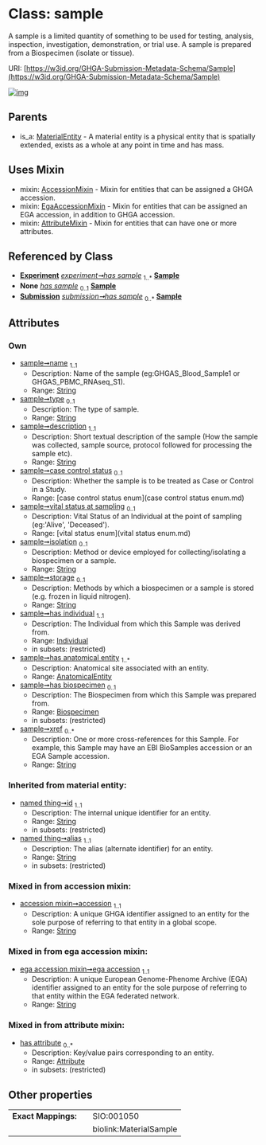 
# Class: sample


A sample is a limited quantity of something to be used for testing, analysis, inspection, investigation, demonstration, or trial use. A sample is prepared from a Biospecimen (isolate or tissue).

URI: [https://w3id.org/GHGA-Submission-Metadata-Schema/Sample](https://w3id.org/GHGA-Submission-Metadata-Schema/Sample)


[![img](https://yuml.me/diagram/nofunky;dir:TB/class/[Submission],[Biospecimen]<has%20biospecimen%200..1-++[Sample&#124;name:string;type:string%20%3F;description:string;case_control_status:case_control_status_enum%20%3F;vital_status_at_sampling:vital_status_enum%20%3F;isolation:string%20%3F;storage:string%20%3F;xref:string%20*;accession:string;ega_accession:string;id(i):string;alias(i):string],[AnatomicalEntity]<has%20anatomical%20entity%201..*-++[Sample],[Individual]<has%20individual%201..1-++[Sample],[Experiment]++-%20has%20sample%201..*>[Sample],[Experiment]-%20has%20sample(i)%200..1>[Sample],[Submission]-%20has%20sample(i)%200..1>[Sample],[Submission]++-%20has%20sample%200..*>[Sample],[Sample]uses%20-.->[AccessionMixin],[Sample]uses%20-.->[EgaAccessionMixin],[Sample]uses%20-.->[AttributeMixin],[MaterialEntity]^-[Sample],[MaterialEntity],[Individual],[Experiment],[EgaAccessionMixin],[Biospecimen],[AttributeMixin],[Attribute],[AnatomicalEntity],[AccessionMixin])](https://yuml.me/diagram/nofunky;dir:TB/class/[Submission],[Biospecimen]<has%20biospecimen%200..1-++[Sample&#124;name:string;type:string%20%3F;description:string;case_control_status:case_control_status_enum%20%3F;vital_status_at_sampling:vital_status_enum%20%3F;isolation:string%20%3F;storage:string%20%3F;xref:string%20*;accession:string;ega_accession:string;id(i):string;alias(i):string],[AnatomicalEntity]<has%20anatomical%20entity%201..*-++[Sample],[Individual]<has%20individual%201..1-++[Sample],[Experiment]++-%20has%20sample%201..*>[Sample],[Experiment]-%20has%20sample(i)%200..1>[Sample],[Submission]-%20has%20sample(i)%200..1>[Sample],[Submission]++-%20has%20sample%200..*>[Sample],[Sample]uses%20-.->[AccessionMixin],[Sample]uses%20-.->[EgaAccessionMixin],[Sample]uses%20-.->[AttributeMixin],[MaterialEntity]^-[Sample],[MaterialEntity],[Individual],[Experiment],[EgaAccessionMixin],[Biospecimen],[AttributeMixin],[Attribute],[AnatomicalEntity],[AccessionMixin])

## Parents

 *  is_a: [MaterialEntity](MaterialEntity.md) - A material entity is a physical entity that is spatially extended, exists as a whole at any point in time and has mass.

## Uses Mixin

 *  mixin: [AccessionMixin](AccessionMixin.md) - Mixin for entities that can be assigned a GHGA accession.
 *  mixin: [EgaAccessionMixin](EgaAccessionMixin.md) - Mixin for entities that can be assigned an EGA accession, in addition to GHGA accession.
 *  mixin: [AttributeMixin](AttributeMixin.md) - Mixin for entities that can have one or more attributes.

## Referenced by Class

 *  **[Experiment](Experiment.md)** *[experiment➞has sample](experiment_has_sample.md)*  <sub>1..\*</sub>  **[Sample](Sample.md)**
 *  **None** *[has sample](has_sample.md)*  <sub>0..1</sub>  **[Sample](Sample.md)**
 *  **[Submission](Submission.md)** *[submission➞has sample](submission_has_sample.md)*  <sub>0..\*</sub>  **[Sample](Sample.md)**

## Attributes


### Own

 * [sample➞name](sample_name.md)  <sub>1..1</sub>
     * Description: Name of the sample (eg:GHGAS_Blood_Sample1 or GHGAS_PBMC_RNAseq_S1).
     * Range: [String](types/String.md)
 * [sample➞type](sample_type.md)  <sub>0..1</sub>
     * Description: The type of sample.
     * Range: [String](types/String.md)
 * [sample➞description](sample_description.md)  <sub>1..1</sub>
     * Description: Short textual description of the sample (How the sample was collected, sample source, protocol followed for processing the sample etc).
     * Range: [String](types/String.md)
 * [sample➞case control status](sample_case_control_status.md)  <sub>0..1</sub>
     * Description: Whether the sample is to be treated as Case or Control in a Study.
     * Range: [case control status enum](case control status enum.md)
 * [sample➞vital status at sampling](sample_vital_status_at_sampling.md)  <sub>0..1</sub>
     * Description: Vital Status of an Individual at the point of sampling (eg:'Alive', 'Deceased').
     * Range: [vital status enum](vital status enum.md)
 * [sample➞isolation](sample_isolation.md)  <sub>0..1</sub>
     * Description: Method or device employed for collecting/isolating a biospecimen or a sample.
     * Range: [String](types/String.md)
 * [sample➞storage](sample_storage.md)  <sub>0..1</sub>
     * Description: Methods by which a biospecimen or a sample is stored (e.g. frozen in liquid nitrogen).
     * Range: [String](types/String.md)
 * [sample➞has individual](sample_has_individual.md)  <sub>1..1</sub>
     * Description: The Individual from which this Sample was derived from.
     * Range: [Individual](Individual.md)
     * in subsets: (restricted)
 * [sample➞has anatomical entity](sample_has_anatomical_entity.md)  <sub>1..\*</sub>
     * Description: Anatomical site associated with an entity.
     * Range: [AnatomicalEntity](AnatomicalEntity.md)
 * [sample➞has biospecimen](sample_has_biospecimen.md)  <sub>0..1</sub>
     * Description: The Biospecimen from which this Sample was prepared from.
     * Range: [Biospecimen](Biospecimen.md)
     * in subsets: (restricted)
 * [sample➞xref](sample_xref.md)  <sub>0..\*</sub>
     * Description: One or more cross-references for this Sample. For example, this Sample may have an EBI BioSamples accession or an EGA Sample accession.
     * Range: [String](types/String.md)

### Inherited from material entity:

 * [named thing➞id](named_thing_id.md)  <sub>1..1</sub>
     * Description: The internal unique identifier for an entity.
     * Range: [String](types/String.md)
     * in subsets: (restricted)
 * [named thing➞alias](named_thing_alias.md)  <sub>1..1</sub>
     * Description: The alias (alternate identifier) for an entity.
     * Range: [String](types/String.md)
     * in subsets: (restricted)

### Mixed in from accession mixin:

 * [accession mixin➞accession](accession_mixin_accession.md)  <sub>1..1</sub>
     * Description: A unique GHGA identifier assigned to an entity for the sole purpose of referring to that entity in a global scope.
     * Range: [String](types/String.md)

### Mixed in from ega accession mixin:

 * [ega accession mixin➞ega accession](ega_accession_mixin_ega_accession.md)  <sub>1..1</sub>
     * Description: A unique European Genome-Phenome Archive (EGA) identifier assigned to an entity for the sole purpose of referring to that entity within the EGA federated network.
     * Range: [String](types/String.md)

### Mixed in from attribute mixin:

 * [has attribute](has_attribute.md)  <sub>0..\*</sub>
     * Description: Key/value pairs corresponding to an entity.
     * Range: [Attribute](Attribute.md)
     * in subsets: (restricted)

## Other properties

|  |  |  |
| --- | --- | --- |
| **Exact Mappings:** | | SIO:001050 |
|  | | biolink:MaterialSample |


